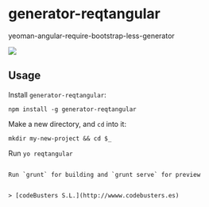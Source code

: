 generator-reqtangular
=====================
yeoman-angular-require-bootstrap-less-generator

![](http://www.codebusters.es/assets/resources/generator-reqtangular.png)


## Usage

Install `generator-reqtangular`:
```
npm install -g generator-reqtangular
```
Make a new directory, and `cd` into it:
```
mkdir my-new-project && cd $_
```

Run `yo reqtangular`
```

Run `grunt` for building and `grunt serve` for preview


> [codeBusters S.L.](http://wwww.codebusters.es)